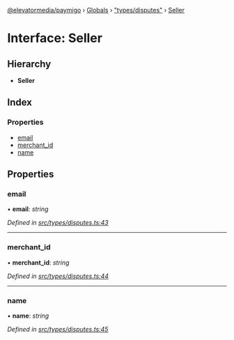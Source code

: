 [@elevatormedia/paymigo](../README.md) › [Globals](../globals.md) › ["types/disputes"](../modules/_types_disputes_.md) › [Seller](_types_disputes_.seller.md)

# Interface: Seller

## Hierarchy

-   **Seller**

## Index

### Properties

-   [email](_types_disputes_.seller.md#email)
-   [merchant_id](_types_disputes_.seller.md#merchant_id)
-   [name](_types_disputes_.seller.md#name)

## Properties

### email

• **email**: _string_

_Defined in [src/types/disputes.ts:43](https://github.com/ELEVATORmedia/paymigo/blob/ae92c39/src/types/disputes.ts#L43)_

---

### merchant_id

• **merchant_id**: _string_

_Defined in [src/types/disputes.ts:44](https://github.com/ELEVATORmedia/paymigo/blob/ae92c39/src/types/disputes.ts#L44)_

---

### name

• **name**: _string_

_Defined in [src/types/disputes.ts:45](https://github.com/ELEVATORmedia/paymigo/blob/ae92c39/src/types/disputes.ts#L45)_
